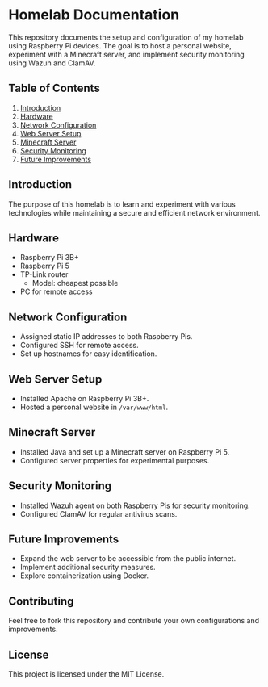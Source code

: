 # Homelab Documentation

This repository documents the setup and configuration of my homelab using Raspberry Pi devices. The goal is to host a personal website, experiment with a Minecraft server, and implement security monitoring using Wazuh and ClamAV.

## Table of Contents

1. [Introduction](#introduction)
2. [Hardware](#hardware)
3. [Network Configuration](#network-configuration)
4. [Web Server Setup](#web-server-setup)
5. [Minecraft Server](#minecraft-server)
6. [Security Monitoring](#security-monitoring)
7. [Future Improvements](#future-improvements)

## Introduction

The purpose of this homelab is to learn and experiment with various technologies while maintaining a secure and efficient network environment.

## Hardware

- Raspberry Pi 3B+
- Raspberry Pi 5
- TP-Link router
    - Model: cheapest possible
- PC for remote access

## Network Configuration

- Assigned static IP addresses to both Raspberry Pis.
- Configured SSH for remote access.
- Set up hostnames for easy identification.

## Web Server Setup

- Installed Apache on Raspberry Pi 3B+.
- Hosted a personal website in `/var/www/html`.

## Minecraft Server

- Installed Java and set up a Minecraft server on Raspberry Pi 5.
- Configured server properties for experimental purposes.

## Security Monitoring

- Installed Wazuh agent on both Raspberry Pis for security monitoring.
- Configured ClamAV for regular antivirus scans.

## Future Improvements

- Expand the web server to be accessible from the public internet.
- Implement additional security measures.
- Explore containerization using Docker.

## Contributing

Feel free to fork this repository and contribute your own configurations and improvements.

## License

This project is licensed under the MIT License.
